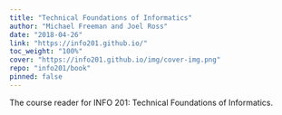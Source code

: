 ```yaml
---
title: "Technical Foundations of Informatics"
author: "Michael Freeman and Joel Ross"
date: "2018-04-26"
link: "https://info201.github.io/"
toc_weight: "100%"
cover: "https://info201.github.io/img/cover-img.png"
repo: "info201/book"
pinned: false
---
```


The course reader for INFO 201: Technical Foundations of Informatics.
